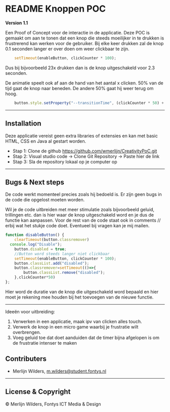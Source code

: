 # README Knoppen POC

**Version 1.1**

Een Proof of Concept voor de interactie in de applicatie.
Deze POC is gemaakt om aan te tonen dat een knop die steeds moeilijker in te drukken is frustrerend kan werken voor de gebruiker.
Bij elke keer drukken zal de knop 0.1 seconden langer er over doen om weer clickbaar te zijn.
```js
    setTimeout(enableButton, clickCounter * 100);
```
Dus bij bijvoorbeeld 23x drukken dan is de knop uitgeschakeld voor 2.3 seconden.

De animatie speelt ook af aan de hand van het aantal x clicken. 50% van de tijd gaat de knop naar beneden. De andere 50% gaat hij weer terug om hoog.
```js
    button.style.setProperty("--transitionTime", (clickCounter * 50) + "ms")
```
---

## Installation
Deze applicatie vereist geen extra libraries of extensies en kan met basic HTML, CSS en Java al gestart worden.

- Stap 1: Clone de github https://github.com/wmerlijn/CreativityPoC.git
- Stap 2: Visual studio code -> Clone Git Repository -> Paste hier de link
- Stap 3: Sla de repository lokaal op je computer op


---

## Bugs & Next steps
De code werkt momenteel precies zoals hij bedoeld is. Er zijn geen bugs in de code die opgelost moeten worden.

Wil je de code uitbreiden met meer stimulatie zoals bijvoorbeeld geluid, trillingen etc. dan is hier waar de knop uitgeschakeld word en je dus de functie kan aanpassen. Voor de rest van de code staat ook in comments // erbij wat het stukje code doet. Eventueel bij vragen kan je mij mailen.

```js
function disableButton() {
    clearTimeout(button.classremover)
  console.log("Disable");
    button.disabled = true;
    //Button word steeds langer niet clickbaar
    setTimeout(enableButton, clickCounter * 100);
    button.classList.add("disabled");
    button.classremover=setTimeout(()=>{
        button.classList.remove("disabled");
    },clickCounter*50)
};
```
Hier word de duratie van de knop die uitgeschakeld word bepaald en hier moet je rekening mee houden bij het toevoegen van de nieuwe functie.

---

Ideeën voor uitbreiding:
1. Verwerken in een applicatie, maak ipv van clicken alles touch.
2. Verwerk de knop in een micro game waarbij je frustratie wilt overbrengen.
3. Voeg geluid toe dat doet aanduiden dat de timer bijna afgelopen is om de frustratie intenser te maken

## Contributers

- Merlijn Wilders, m.wilders@student.fontys.nl

---

## License & Copyright

© Merlijn Wilders, Fontys ICT Media & Design
